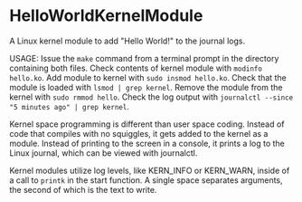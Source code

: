 # HelloWorldKernelModule
A Linux kernel module to add "Hello World!" to the journal logs.

USAGE: 
Issue the `make` command from a terminal prompt in the directory containing both files.
Check contents of kernel module with `modinfo hello.ko`.
Add module to kernel with `sudo insmod hello.ko`.
Check that the module is loaded with `lsmod | grep kernel`.
Remove the module from the kernel with `sudo rmmod hello`.
Check the log output with `journalctl --since "5 minutes ago" | grep kernel`.

Kernel space programming is different than user space coding.  Instead of code that compiles with no squiggles, it gets added to the kernel as a module.  Instead of printing to the screen in a console, it prints a log to the Linux journal, which can be viewed with journalctl.

Kernel modules utilize log levels, like KERN_INFO or KERN_WARN, inside of a call to `printk` in the start function.  A single space separates arguments, the second of which is the text to write.
